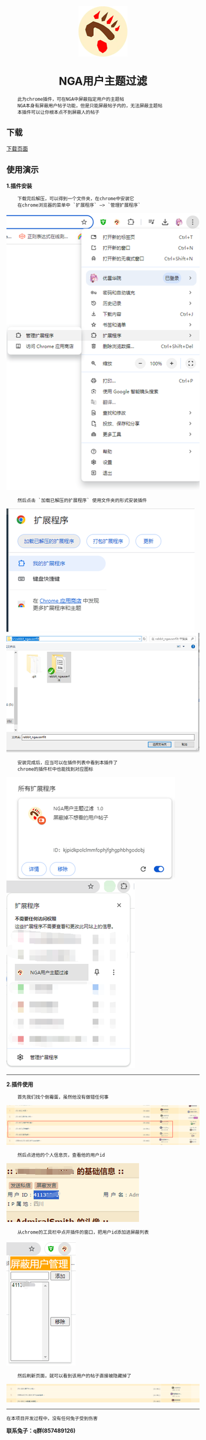 <div align="center">
    <img width="128" src="rabbit_ngauserfilt/icons/ngafu-128.png" alt="logo"><br/>

# NGA用户主题过滤
</div>      

        此为chrome插件，可在NGA中屏蔽指定用户的主题帖
        NGA本身有屏蔽用户帖子功能，但是只能屏蔽帖子内的，无法屏蔽主题帖
        本插件可以让你根本点不到屏蔽人的帖子

## 下载
[下载页面](https://github.com/MikuNyanya/rabbit_ngauserfilt/releases/tag/v1.0)

## 使用演示     
**1.插件安装**

        下载完后解压，可以得到一个文件夹，在chrome中安装它        
        在chrome浏览器的菜单中 `扩展程序` —> `管理扩展程序`       
<img src="docs/part0.png"><br/>

        然后点击 `加载已解压的扩展程序` 使用文件夹的形式安装插件      
<img src="docs/part1.png"><br/>
<img src="docs/part2.png"><br/>

        安装完成后，应当可以在插件列表中看到本插件了
        chrome的插件栏中也能找到对应图标
<img src="docs/part3.png"><br/>
<img src="docs/part4.png"><br/>

---
**2.插件使用**      
        
        首先我们找个倒霉蛋，虽然他没有做错任何事       
<img src="docs/part6.png"><br/>

        然后点进他的个人信息页，查看他的用户id        
<img src="docs/part7.png"><br/>

        从chrome的工具栏中点开插件的窗口，把用户id添加进屏蔽列表        
<img src="docs/part5.png"><br/>

        然后刷新页面，就可以看到该用户的帖子直接被隐藏掉了       
<img src="docs/part8.png"><br/>
        
___
    在本项目开发过程中，没有任何兔子受到伤害
__联系兔子：q群(857489126)__